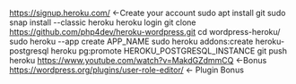 https://signup.heroku.com/ <-Create your account
sudo apt install git
sudo snap install --classic heroku
heroku login
git clone https://github.com/php4dev/heroku-wordpress.git
cd wordpress-heroku/
sudo heroku --app create APP_NAME
sudo heroku addons:create heroku-postgresql
heroku pg:promote HEROKU_POSTGRESQL_INSTANCE
git push heroku
https://www.youtube.com/watch?v=MakdGZdmmCQ <-Bonus
https://wordpress.org/plugins/user-role-editor/ <- Plugin Bonus
